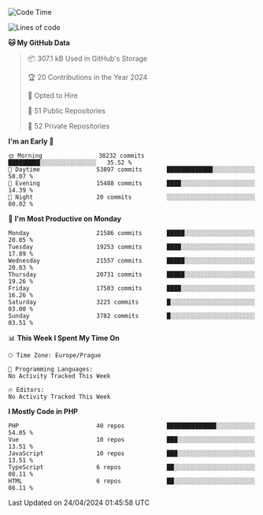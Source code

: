 <!--START_SECTION:waka-->
![Code Time](http://img.shields.io/badge/Code%20Time-1%2C583%20hrs%2058%20mins-blue)

![Lines of code](https://img.shields.io/badge/From%20Hello%20World%20I%27ve%20Written-33.7%20million%20lines%20of%20code-blue)

**🐱 My GitHub Data** 

> 📦 307.1 kB Used in GitHub's Storage 
 > 
> 🏆 20 Contributions in the Year 2024
 > 
> 💼 Opted to Hire
 > 
> 📜 51 Public Repositories 
 > 
> 🔑 52 Private Repositories 
 > 
**I'm an Early 🐤** 

```text
🌞 Morning                38232 commits       █████████░░░░░░░░░░░░░░░░   35.52 % 
🌆 Daytime                53897 commits       █████████████░░░░░░░░░░░░   50.07 % 
🌃 Evening                15488 commits       ████░░░░░░░░░░░░░░░░░░░░░   14.39 % 
🌙 Night                  20 commits          ░░░░░░░░░░░░░░░░░░░░░░░░░   00.02 % 
```
📅 **I'm Most Productive on Monday** 

```text
Monday                   21586 commits       █████░░░░░░░░░░░░░░░░░░░░   20.05 % 
Tuesday                  19253 commits       ████░░░░░░░░░░░░░░░░░░░░░   17.89 % 
Wednesday                21557 commits       █████░░░░░░░░░░░░░░░░░░░░   20.03 % 
Thursday                 20731 commits       █████░░░░░░░░░░░░░░░░░░░░   19.26 % 
Friday                   17503 commits       ████░░░░░░░░░░░░░░░░░░░░░   16.26 % 
Saturday                 3225 commits        █░░░░░░░░░░░░░░░░░░░░░░░░   03.00 % 
Sunday                   3782 commits        █░░░░░░░░░░░░░░░░░░░░░░░░   03.51 % 
```


📊 **This Week I Spent My Time On** 

```text
🕑︎ Time Zone: Europe/Prague

💬 Programming Languages: 
No Activity Tracked This Week

🔥 Editors: 
No Activity Tracked This Week
```

**I Mostly Code in PHP** 

```text
PHP                      40 repos            ██████████████░░░░░░░░░░░   54.05 % 
Vue                      10 repos            ███░░░░░░░░░░░░░░░░░░░░░░   13.51 % 
JavaScript               10 repos            ███░░░░░░░░░░░░░░░░░░░░░░   13.51 % 
TypeScript               6 repos             ██░░░░░░░░░░░░░░░░░░░░░░░   08.11 % 
HTML                     6 repos             ██░░░░░░░░░░░░░░░░░░░░░░░   08.11 % 
```




 Last Updated on 24/04/2024 01:45:58 UTC
<!--END_SECTION:waka-->
<!--
**AlexKratky/AlexKratky** is a ✨ _special_ ✨ repository because its `README.md` (this file) appears on your GitHub profile.

Here are some ideas to get you started:

- 🔭 I’m currently working on ...
- 🌱 I’m currently learning ...
- 👯 I’m looking to collaborate on ...
- 🤔 I’m looking for help with ...
- 💬 Ask me about ...
- 📫 How to reach me: ...
- 😄 Pronouns: ...
- ⚡ Fun fact: ...
-->
